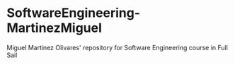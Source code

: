 # SoftwareEngineering-MartinezMiguel
Miguel Martinez Olivares' repository for Software Engineering course in Full Sail
